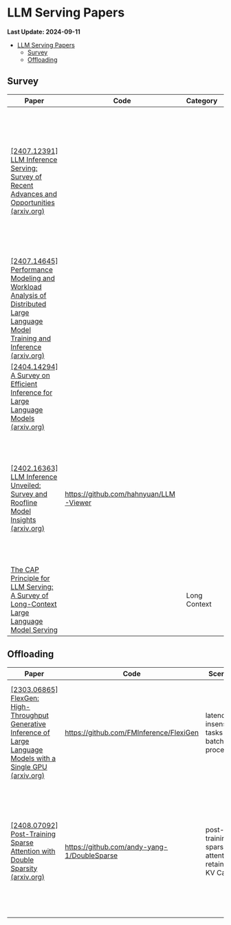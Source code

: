 # LLM Serving Papers
**Last Update: 2024-09-11**
- [LLM Serving Papers](#llm-serving-papers)
  - [Survey](#survey)
  - [Offloading](#offloading)

## Survey
|Paper|Code|Category|Abstract
|--|--|--|--|
[[2407.12391] LLM Inference Serving: Survey of Recent Advances and Opportunities (arxiv.org)](https://arxiv.org/abs/2407.12391)|||Focus on system-level enhancements without altering LLM decoding algorithms, including memory (KV cache management), compute (scheduling), scalability (cloud-LLM) and emerging fields|
[[2407.14645] Performance Modeling and Workload Analysis of Distributed Large Language Model Training and Inference (arxiv.org)](https://arxiv.org/abs/2407.14645)||||
[[2404.14294] A Survey on Efficient Inference for Large Language Models (arxiv.org)](https://arxiv.org/abs/2404.14294)||||
[[2402.16363] LLM Inference Unveiled: Survey and Roofline Model Insights (arxiv.org)](https://arxiv.org/abs/2402.16363)|https://github.com/hahnyuan/LLM-Viewer||Framework based on Roofline model, profiling different hardware and inference configs. Cover model compression, algorithm, system and hardware optimizations|
[The CAP Principle for LLM Serving: A Survey of Long-Context Large Language Model Serving](https://arxiv.org/pdf/2405.11299)||Long Context||

## Offloading
|Paper|Code|Scenario|Challenge|Method|Category|
|--|--|--|--|--|--|
[[2303.06865] FlexGen: High-Throughput Generative Inference of Large Language Models with a Single GPU (arxiv.org)](https://arxiv.org/abs/2303.06865)|https://github.com/FMInference/FlexiGen|latency-insensitive tasks with batch processing|inefficiency in offloading with GPU,CPU,Disk. what to offload, where to offload in memory hierarchy, when to offload during inference|inference as computational graph. cost model by profiling IO and compute, with variables of tensor placements -> linear-programming model||
[[2408.07092] Post-Training Sparse Attention with Double Sparsity (arxiv.org)](https://arxiv.org/abs/2408.07092)|https://github.com/andy-yang-1/DoubleSparse|post-training sparse attention, retain full KV Cache|retrieval accuracy(retain full KV Cache), hardware-friendly(continuous memory access), memory usage(manage offloading with full KV Cache)|two level algorithm: static channel sparsity + dynamic token sparsity. engineering: compact label cache, prefetching token based on embedding similarities 
